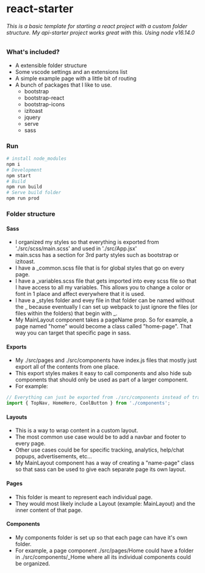 # react-starter
###### This is a basic template for starting a react project with a custom folder structure. My api-starter project works great with this. Using node v16.14.0

### What's included?
* A extensible folder structure
* Some vscode settings and an extensions list
* A simple example page with a little bit of routing
* A bunch of packages that I like to use.
    * bootstrap
    * bootstrap-react
    * bootstrap-icons
    * izitoast
    * jquery
    * serve
    * sass

### Run
```sh
# install node_modules
npm i
# Development
npm start
# Build
npm run build
# Serve build folder
npm run prod
```



### Folder structure
#### Sass
* I organized my styles so that everything is exported from './src/scss/main.scss' and used in './src/App.jsx'
* main.scss has a section for 3rd party styles such as bootstrap or izitoast.
* I have a _common.scss file that is for global styles that go on every page.
* I have a _variables.scss file that gets imported into evey scss file so that I have access to all my variables. This allows you to change a color or font in 1 place and affect everywhere that it is used.
* I have a _styles folder and evey file in that folder can be named without the _ because eventually I can set up webpack to just ignore the files (or files within the folders) that begin with _.
* My MainLayout component takes a pageName prop. So for example, a page named "home" would become a class called "home-page". That way you can target that specific page in sass.

#### Exports
* My ./src/pages and ./src/components have index.js files that mostly just export all of the contents from one place.
* This export styles makes it easy to call components and also hide sub components that should only be used as part of a larger component.
* For example:
```js
// Everything can just be exported from ./src/components instead of tracking down each place things are stored
import { TopNav, HomeHero, CoolButton } from './components';
```

#### Layouts
* This is a way to wrap content in a custom layout.
* The most common use case would be to add a navbar and footer to every page.
* Other use cases could be for specific tracking, analytics, help/chat popups, advertisements, etc...
* My MainLayout component has a way of creating a "name-page" class so that sass can be used to give each separate page its own layout.

#### Pages
* This folder is meant to represent each individual page.
* They would most likely include a Layout (example: MainLayout) and the inner content of that page.

#### Components
* My components folder is set up so that each page can have it's own folder.
* For example, a page component ./src/pages/Home could have a folder in ./src/components/_Home where all its individual components could be organized.

